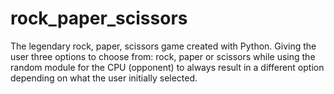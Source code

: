 # rock_paper_scissors
The legendary rock, paper, scissors game created with Python.
Giving the user three options to choose from: rock, paper or scissors while using the random module for the CPU (opponent) to always result in a different option depending on what the user initially selected.
